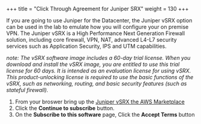 +++
title = "Click Through Agreement for Juniper SRX"
weight = 130
+++

If you are going to use Juniper for the Datacenter, the Juniper vSRX option can be used in the lab to emulate how you will configure your on premise VPN. The Juniper vSRX is a High Performance Next Generation Firewall solution, including core firewall, VPN, NAT, advanced L4-L7 security services such as Application Security, IPS and UTM capabilities.

*note: The vSRX software image includes a 60-day trial license. When you download and install the vSRX image, you are entitled to use this trial license for 60 days. It is intended as an evaluation license for using vSRX. This product-unlocking license is required to use the basic functions of the vSRX, such as networking, routing, and basic security features (such as stateful firewall).*
 
1. From your broswer bring up the [Juniper vSRX the AWS Marketplace](https://aws.amazon.com/marketplace/pp/B01LYWCGDX?qid=1550846115008&sr=0-3&ref_=srh_res_product_title) 
1. Click the **Continue to subscribe** button.
1. On the **Subscribe to this software** page, Click the **Accept Terms** button

